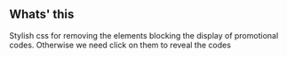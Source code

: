 ## Whats' this

Stylish css for removing the elements blocking the display of promotional codes. Otherwise we need click on them to reveal the codes
